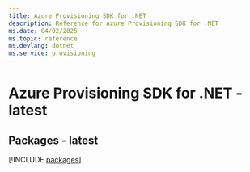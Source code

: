 ```yaml
---
title: Azure Provisioning SDK for .NET
description: Reference for Azure Provisioning SDK for .NET
ms.date: 04/02/2025
ms.topic: reference
ms.devlang: dotnet
ms.service: provisioning
---
```

# Azure Provisioning SDK for .NET - latest
## Packages - latest
[!INCLUDE [packages](provisioning-index.md)]